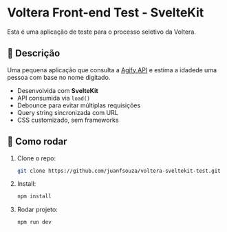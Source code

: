 
# Voltera Front-end Test - SvelteKit

Esta é uma aplicação de teste para o processo seletivo da Voltera.

## 📌 Descrição

Uma pequena aplicação que consulta a [Agify API](https://agify.io) e estima a idadede uma pessoa com base no nome digitado.

- Desenvolvida com **SvelteKit**
- API consumida via `load()`
- Debounce para evitar múltiplas requisições
- Query string sincronizada com URL
- CSS customizado, sem frameworks

## 🚀 Como rodar

1. Clone o repo:
   ```bash
   git clone https://github.com/juanfsouza/voltera-sveltekit-test.git
   ```

2. Install:
   ```bash
   npm install
   ```

3. Rodar projeto:
   ```bash
   npm run dev
   ```
